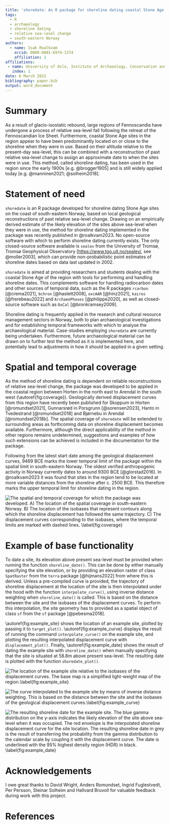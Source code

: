 ```yaml
---
title: 'shoredate: An R package for shoreline dating coastal Stone Age sites'
tags:
  - R
  - archaeology
  - shoreline dating
  - relative sea-level change
  - south-eastern Norway
authors:
  - name: Isak Roalkvam
    orcid: 0000-0001-6974-1374
    affiliation: 1
affiliations:
 - name: University of Oslo, Institute of Archaeology, Conservation and History
   index: 1
date: 6 March 2023 
bibliography: paper.bib
output: word_document
---
```


# Summary

As a result of glacio-isostatic rebound, large regions of Fennoscandia have 
undergone a process of relative sea-level fall following the 
retreat of the Fennoscandian Ice Sheet. Furthermore, coastal Stone Age sites 
in the region appear to have been predominantly located on or close to the 
shoreline when they were in use. Based on their altitude relative to the
present-day sea-level, this can be combined with a reconstruction of 
past relative sea-level change to assign an approximate date to when the sites 
were in use. This method, called shoreline dating, has been used in the region 
since the early 1900s [e.g. @brogger1905] and is still widely applied today 
[e.g. @manninen2021; @solheim2018].

# Statement of need

`shoredate` is an R package developed for shoreline dating Stone Age sites on 
the coast of south-eastern Norway, based on local geological reconstructions
of past relative sea-level change. Drawing on an empirically derived
estimate of the likely elevation of the sites above sea-level when they
were in use, the method for shoreline dating implemented in the package was 
recently published in @roalkvam2023. No open-source software with which to
perform shoreline dating currently exists. The only
closed-source software available is `sealev` from the University of
Tromsø, Tromsø Geophysical Observatory
[<https://www.tgo.uit.no/sealev/>, see @moller2003], which can provide
non-probabilistic point estimates of shoreline dates based on data 
last updated in 2002.

`shoredate` is aimed at providing researchers and students dealing with
the coastal Stone Age of the region with tools for
performing and handling shoreline dates. This complements
software for handling radiocarbon dates and other sources of
temporal data, such as the R packages `rcarbon` [@crema2021], `bchron`
[@haslett2008], `oxcAAR` [@hinz2021], `kairos` [@frerebeau2022] and
`ArchaeoPhases` [@philippe2020], as well as closed-source software such as
`OxCal` [@bronkramsey2009].

Shoreline dating is frequently applied in the research and cultural
resource management sectors in Norway, both to plan archaeological
investigations and for establishing temporal frameworks with which to
analyse the archaeological material. Case-studies employing `shoredate`
are currently being undertaken. Furthermore, future archaeological
material can be drawn on to further test the method as it is implemented here, 
and potentially lead to adjustments in how it should be applied in a given 
setting.

# Spatial and temporal coverage

As the method of shoreline dating is dependent on reliable
reconstructions of relative sea-level change, the package was developed to be 
applied in the coastal region between Horten in the north east to Arendal in the
south west (\autoref{fig:coverage}). Geologically derived displacement curves 
from this region have recently been published for Skoppum in Horten 
[@romundset2021], Gunnarsrød in Porsgrunn [@sorensen2023], Hanto in Tvedestrand
[@romundset2018] and Bjørnebu in Arendal [@romundset2018b]. The spatial coverage
of `shoredate`  will be extended to surrounding areas as forthcoming data on 
shoreline displacement becomes available. Furthermore, although the direct 
applicability of the method in other regions remains undetermined,
suggestions and examples of how such extensions can be achieved is included in
the documentation for the package.

Following from the latest start date among the geological displacement curves, 
9469 BCE marks the lower temporal limit of the package within the spatial limit 
in south-eastern Norway. The oldest verified anthropogenic activity in Norway 
currently dates to around 9300 BCE [@glorstad2016]. In @roalkvam2023 it was 
found that sites in the region tend to be located at more variable distances 
from the shoreline after c. 2500 BCE. This therefore marks the upper temporal 
limit for shoreline dating in the region.

![The spatial and temporal coverage for which the package was developed. A) The 
location of the spatial coverage in south-eastern Norway. B) The location of the
isobases that represent contours along which the shoreline displacement has 
followed the same trajectory. C) The displacement curves corresponding to the 
isobases, where the temporal limits are marked with dashed lines.
\label{fig:coverage}](../man/figures/coverage_annotated.png)

# Example of base functionality

To date a site, its elevation above present sea-level must be provided when 
running the function `shoreline_date()`. This can be done by either manually
specifying the site elevation, or by providing an elevation raster of class 
`SpatRaster` from the `terra` package [@hijmans2022] from where this is derived.
Unless a pre-compiled curve is provided, the trajectory of shoreline 
displacement at the location of the site is then interpolated under the hood 
with the function  `interpolate_curve()`, using inverse distance weighting when 
`shoreline_date()` is called. This is based on the distance between the site and 
the isobases of the displacement curves. To perform this interpolation, the site
geometry has to provided as a spatial object of class `sf` from the `sf` 
package [@pebesma2018].

\autoref{fig:example_site} shows the location of an example site,
plotted by passing it to `target_plot()`. \autoref{fig:example_curve} 
displays the result of running the command `interpolate_curve()` on the example
site, and plotting the resulting interpolated displacement curve with
`displacement_plot()`. Finally, \autoref{fig:example_date} shows
the result of dating the example site with `shoreline_date()` when
manually specifying that the site is situated at 58.8m above present sea-level. 
The resulting date is plotted with the function `shoredate_plot()`.

![The location of the example site relative to the isobases of the
displacement curves. The base map is a simplified light-weight map of
the region.\label{fig:example_site}](example_site.png) 

![The curve interpolated to the example site by means of inverse distance 
weighting. This is based on the
distance between the site and the isobases of the geological
displacement curves.\label{fig:example_curve}](example_curve.png) 

![The resulting shoreline date
for the example site. The blue gamma distribution on the y-axis
indicates the likely elevation of the site above sea-level when it was
occupied. The red envelope is the interpolated shoreline displacement
curve for the site location. The resulting shoreline date in grey is the
result of transferring the probability from the gamma distribution to
the calendar scale by coupling it with the displacement curve. The date is
underlined with the 95% highest density region (HDR) in black.
\label{fig:example_date}](example_date.png)

# Acknowledgements

I owe great thanks to David Wright, Anders Romundset, Ingrid Fuglestvedt, Per 
Persson, Steinar Solheim and Hallvard Bruvoll for valuable feedback during
work with this project.

# References
